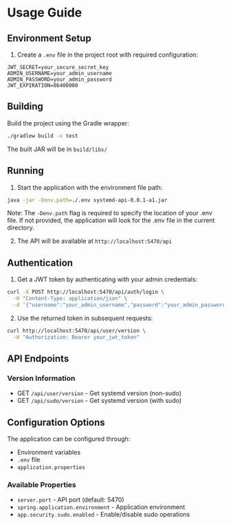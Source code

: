 # Usage Guide

## Environment Setup

1. Create a `.env` file in the project root with required configuration:

```properties
JWT_SECRET=your_secure_secret_key
ADMIN_USERNAME=your_admin_username
ADMIN_PASSWORD=your_admin_password
JWT_EXPIRATION=86400000
```

## Building

Build the project using the Gradle wrapper:

```sh
./gradlew build -x test
```

The built JAR will be in `build/libs/`

## Running

1. Start the application with the environment file path:
```sh
java -jar -Denv.path=./.env systemd-api-0.0.1-a1.jar
```

Note: The `-Denv.path` flag is required to specify the location of your .env file. If not provided, the application will look for the .env file in the current directory.

2. The API will be available at `http://localhost:5470/api`

## Authentication

1. Get a JWT token by authenticating with your admin credentials:
```sh
curl -X POST http://localhost:5470/api/auth/login \
  -H "Content-Type: application/json" \
  -d '{"username":"your_admin_username","password":"your_admin_password"}'
```

2. Use the returned token in subsequent requests:
```sh
curl http://localhost:5470/api/user/version \
  -H "Authorization: Bearer your_jwt_token"
```

## API Endpoints

### Version Information
- GET `/api/user/version` - Get systemd version (non-sudo)
- GET `/api/sudo/version` - Get systemd version (with sudo)

## Configuration Options

The application can be configured through:
- Environment variables
- `.env` file
- `application.properties`

### Available Properties
- `server.port` - API port (default: 5470)
- `spring.application.environment` - Application environment
- `app.security.sudo.enabled` - Enable/disable sudo operations
